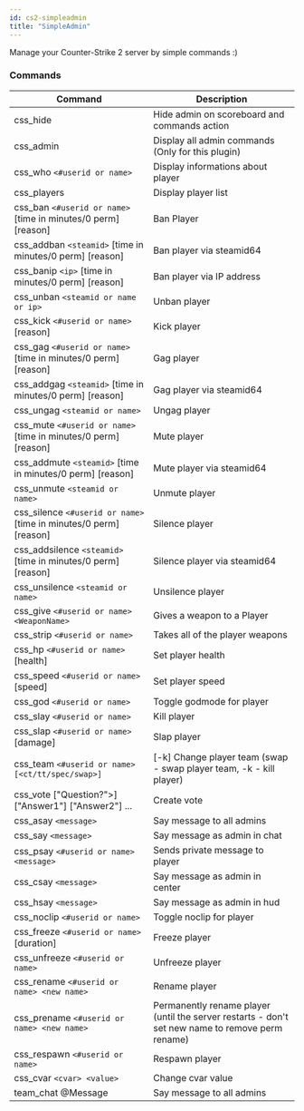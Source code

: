 ```yaml
---
id: cs2-simpleadmin
title: "SimpleAdmin"
---
```


Manage your Counter-Strike 2 server by simple commands :)

### Commands
| Command | Description |
| ------- | ----------- |
| css_hide | Hide admin on scoreboard and commands action |
| css_admin | Display all admin commands (Only for this plugin) |
| css_who `<#userid or name>` | Display informations about player |
| css_players | Display player list |
| css_ban `<#userid or name>` [time in minutes/0 perm] [reason] | Ban Player |
| css_addban `<steamid>` [time in minutes/0 perm] [reason] | Ban player via steamid64 |
| css_banip `<ip>` [time in minutes/0 perm] [reason] | Ban player via IP address |
| css_unban `<steamid or name or ip>` | Unban player |
| css_kick `<#userid or name>` [reason] | Kick player |
| css_gag `<#userid or name>` [time in minutes/0 perm] [reason] | Gag player |
| css_addgag `<steamid>` [time in minutes/0 perm] [reason] | Gag player via steamid64 |
| css_ungag `<steamid or name>` | Ungag player |
| css_mute `<#userid or name>` [time in minutes/0 perm] [reason] | Mute player |
| css_addmute `<steamid>` [time in minutes/0 perm] [reason] | Mute player via steamid64 |
| css_unmute `<steamid or name>` | Unmute player |
| css_silence `<#userid or name>` [time in minutes/0 perm] [reason] | Silence player |
| css_addsilence `<steamid>` [time in minutes/0 perm] [reason] | Silence player via steamid64 |
| css_unsilence `<steamid or name>` | Unsilence player |
| css_give `<#userid or name> <WeaponName>` | Gives a weapon to a Player |
| css_strip `<#userid or name>` | Takes all of the player weapons |
| css_hp `<#userid or name>` [health] | Set player health |
| css_speed `<#userid or name>` [speed] | Set player speed |
| css_god `<#userid or name>` | Toggle godmode for player |
| css_slay `<#userid or name>` | Kill player |
| css_slap `<#userid or name>` [damage] | Slap player |
| css_team `<#userid or name> [<ct/tt/spec/swap>]` | [-k] Change player team (swap - swap player team, -k - kill player) |
| css_vote ["Question?">] ["Answer1"] ["Answer2"] ... | Create vote |
| css_asay `<message>` | Say message to all admins |
| css_say `<message>` | Say message as admin in chat |
| css_psay `<#userid or name>` `<message>` | Sends private message to player |
| css_csay `<message>` | Say message as admin in center |
| css_hsay `<message>` | Say message as admin in hud |
| css_noclip `<#userid or name>` | Toggle noclip for player |
| css_freeze `<#userid or name>` [duration] | Freeze player |
| css_unfreeze `<#userid or name>` | Unfreeze player |
| css_rename `<#userid or name> <new name>` | Rename player |
| css_prename `<#userid or name> <new name>` | Permanently rename player (until the server restarts - don't set new name to remove perm rename) |
| css_respawn `<#userid or name>` | Respawn player |
| css_cvar `<cvar> <value>` | Change cvar value |
| team_chat @Message | Say message to all admins | 